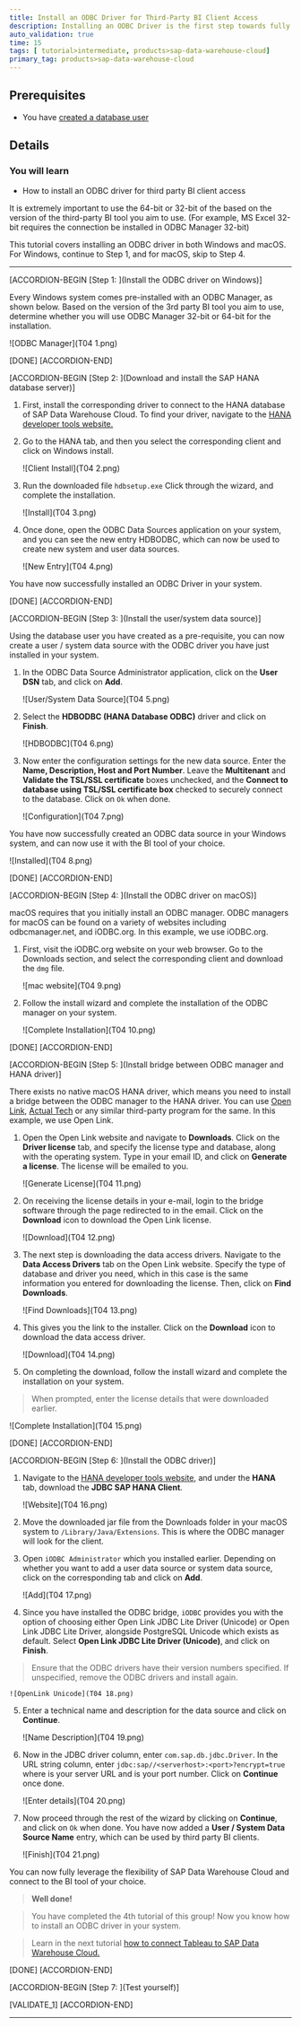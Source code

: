 ```yaml
---
title: Install an ODBC Driver for Third-Party BI Client Access
description: Installing an ODBC Driver is the first step towards fully utilizing SAP Data Warehouse Cloud across multiple third-party BI clients and tools. Find out how in this tutorial.
auto_validation: true
time: 15
tags: [ tutorial>intermediate, products>sap-data-warehouse-cloud]
primary_tag: products>sap-data-warehouse-cloud
---
```


## Prerequisites
 - You have [created a database user](data-warehouse-cloud-intro8-create-databaseuser)

## Details
### You will learn
  - How to install an ODBC driver for third party BI client access

It is extremely important to use the 64-bit or 32-bit of the based on the version of the third-party BI tool you aim to use. (For example, MS Excel 32-bit requires the connection be installed in ODBC Manager 32-bit)

This tutorial covers installing an ODBC driver in both Windows and macOS. For Windows, continue to Step 1, and for macOS, skip to Step 4.


---

[ACCORDION-BEGIN [Step 1: ](Install the ODBC driver on Windows)]

Every Windows system comes pre-installed with an ODBC Manager, as shown below. Based on the version of the 3rd party BI tool you aim to use, determine whether you will use ODBC Manager 32-bit or 64-bit for the installation.

  ![ODBC Manager](T04 1.png)

[DONE]
[ACCORDION-END]

[ACCORDION-BEGIN [Step 2: ](Download and install the SAP HANA database server)]

1.	First, install the corresponding driver to connect to the HANA database of SAP Data Warehouse Cloud. To find your driver, navigate to the [HANA developer tools website.](https://tools.eu1.hana.ondemand.com/#hanatools)

2.	Go to the HANA tab, and then you select the corresponding client and click on Windows install.

    ![Client Install](T04 2.png)

3.	Run the downloaded file `hdbsetup.exe` Click through the wizard, and complete the installation.

    ![Install](T04 3.png)

4.	Once done, open the ODBC Data Sources application on your system, and you can see the new entry HDBODBC, which can now be used to create new system and user data sources.

    ![New Entry](T04 4.png)

You have now successfully installed an ODBC Driver in your system.

[DONE]
[ACCORDION-END]


[ACCORDION-BEGIN [Step 3: ](Install the user/system data source)]

Using the database user you have created as a pre-requisite, you can now create a user / system data source with the ODBC driver you have just installed in your system.

1.	In the ODBC Data Source Administrator application, click on the **User DSN** tab, and click on **Add**.

    ![User/System Data Source](T04 5.png)

2.	Select the **HDBODBC (HANA Database ODBC)** driver and click on **Finish**.

    ![HDBODBC](T04 6.png)

3.	Now enter the configuration settings for the new data source. Enter the **Name, Description, Host and Port Number**. Leave the **Multitenant** and **Validate the TSL/SSL certificate** boxes unchecked, and the **Connect to database using TSL/SSL certificate box** checked to securely connect to the database. Click on `Ok` when done.

    ![Configuration](T04 7.png)

You have now successfully created an ODBC data source in your Windows system, and can now use it with the BI tool of your choice.

  ![Installed](T04 8.png)


[DONE]
[ACCORDION-END]

[ACCORDION-BEGIN [Step 4: ](Install the ODBC driver on macOS)]

macOS requires that you initially install an ODBC manager. ODBC managers for macOS can be found on a variety of websites including odbcmanager.net, and iODBC.org. In this example, we use iODBC.org.

1.	First, visit the iODBC.org website on your web browser. Go to the Downloads section, and select the corresponding client and download the `dmg` file.

    ![mac website](T04 9.png)

2.	Follow the install wizard and complete the installation of the ODBC manager on your system.

    ![Complete Installation](T04 10.png)

[DONE]
[ACCORDION-END]

[ACCORDION-BEGIN [Step 5: ](Install bridge between ODBC manager and HANA driver)]

There exists no native macOS HANA driver, which means you need to install a bridge between the ODBC manager to the HANA driver. You can use [Open Link](https://www.openlinksw.com/), [Actual Tech](https://www.actualtech.com/) or any similar third-party program for the same. In this example, we use Open Link.

1.	Open the Open Link website and navigate to **Downloads**. Click on the **Driver license** tab, and specify the license type and database, along with the operating system. Type in your email ID, and click on **Generate a license**. The license will be emailed to you.

    ![Generate License](T04 11.png)

2.	On receiving the license details in your e-mail, login to the bridge software through the page redirected to in the email. Click on the **Download** icon to download the Open Link license.

    ![Download](T04 12.png)

3.	The next step is downloading the data access drivers. Navigate to the **Data Access Drivers** tab on the Open Link website. Specify the type of database and driver you need, which in this case is the same information you entered for downloading the license. Then, click on **Find Downloads**.

    ![Find Downloads](T04 13.png)

4.	This gives you the link to the installer. Click on the **Download** icon to download the data access driver.

    ![Download](T04 14.png)

5. On completing the download, follow the install wizard and complete the installation on your system.

> When prompted, enter the license details that were downloaded earlier.

  ![Complete Installation](T04 15.png)




[DONE]
[ACCORDION-END]

[ACCORDION-BEGIN [Step 6: ](Install the ODBC driver)]

1.	Navigate to the [HANA developer tools website](https://tools.eu1.hana.ondemand.com/#hanatools), and under the **HANA** tab, download the **JDBC SAP HANA Client**.

    ![Website](T04 16.png)

2.	Move the downloaded jar file from the Downloads folder in your macOS system to `/Library/Java/Extensions`. This is where the ODBC manager will look for the client.

3.	Open `iODBC Administrator` which you installed earlier. Depending on whether you want to add a user data source or system data source, click on the corresponding tab and click on **Add**.

    ![Add](T04 17.png)

4.	Since you have installed the ODBC bridge, `iODBC` provides you with the option of choosing either Open Link JDBC Lite Driver (Unicode) or Open Link JDBC Lite Driver, alongside PostgreSQL Unicode which exists as default. Select **Open Link JDBC Lite Driver (Unicode)**, and click on **Finish**.
>Ensure that the ODBC drivers have their version numbers specified. If unspecified, remove the ODBC drivers and install again.

    ![OpenLink Unicode](T04 18.png)

5.	Enter a technical name and description for the data source and click on **Continue**.

    ![Name Description](T04 19.png)

6.	Now in the JDBC driver column, enter `com.sap.db.jdbc.Driver`. In the URL string column, enter `jdbc:sap//<serverhost>:<port>?encrypt=true` where <serverhost> is your server URL and <port> is your port number. Click on **Continue** once done.

    ![Enter details](T04 20.png)

7.	Now proceed through the rest of the wizard by clicking on **Continue**, and click on `Ok` when done. You have now added a **User / System Data Source Name** entry, which can be used by third party BI clients.

    ![Finish](T04 21.png)

You can now fully leverage the flexibility of SAP Data Warehouse Cloud and connect to the BI tool of your choice.

>**Well done!**

> You have completed the 4th tutorial of this group! Now you know how to install an ODBC driver in your system.

> Learn in the next tutorial [how to connect Tableau to SAP Data Warehouse Cloud.](data-warehouse-cloud-bi5-connect-tableau)


[DONE]
[ACCORDION-END]

[ACCORDION-BEGIN [Step 7: ](Test yourself)]

[VALIDATE_1]
[ACCORDION-END]

---

